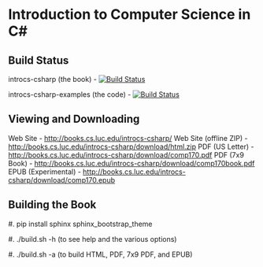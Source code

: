 Introduction to Computer Science in C\#
===========================================

Build Status
-------------

introcs-csharp (the book) - [![Build Status](https://travis-ci.org/LoyolaChicagoBooks/introcs-csharp.svg?branch=master)](https://travis-ci.org/LoyolaChicagoBooks/introcs-csharp)

introcs-csharp-examples (the code) - [![Build Status](https://travis-ci.org/LoyolaChicagoBooks/introcs-csharp-examples.svg?branch=master)](https://travis-ci.org/LoyolaChicagoBooks/introcs-csharp-examples) 

Viewing and Downloading
---------------------------

Web Site - http://books.cs.luc.edu/introcs-csharp/
Web Site (offline ZIP) - http://books.cs.luc.edu/introcs-csharp/download/html.zip
PDF (US Letter) - http://books.cs.luc.edu/introcs-csharp/download/comp170.pdf
PDF (7x9 Book) - http://books.cs.luc.edu/introcs-csharp/download/comp170book.pdf
EPUB (Experimental) - http://books.cs.luc.edu/introcs-csharp/download/comp170.epub


Building the Book
--------------------

#. pip install sphinx sphinx_bootstrap_theme

#. ./build.sh -h (to see help and the various options)

#. ./build.sh -a (to build HTML, PDF, 7x9 PDF, and EPUB)







